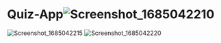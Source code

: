 # Quiz-App![Screenshot_1685042210](https://github.com/Goku2699/Quiz-App/assets/44199716/886e6b90-bf47-41c5-9b10-796696cd5ef7)
![Screenshot_1685042215](https://github.com/Goku2699/Quiz-App/assets/44199716/a84863d3-d1a3-46e6-bd82-210008d7cb9e)
![Screenshot_1685042220](https://github.com/Goku2699/Quiz-App/assets/44199716/125274d7-e4b2-4a43-a198-a6ae38117a8a)
